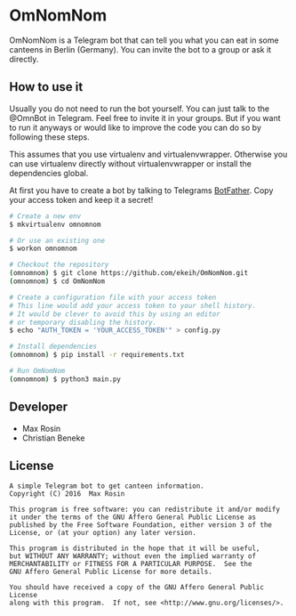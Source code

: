 # OmNomNom

OmNomNom is a Telegram bot that can tell you what you can eat in some canteens in Berlin (Germany). You can invite the bot to a group or ask it directly.

## How to use it
Usually you do not need to run the bot yourself. You can just talk to the @OmnBot in Telegram. Feel free to invite it in your groups. But if you want to run it anyways or would like to improve the code you can do so by following these steps.

This assumes that you use virtualenv and virtualenvwrapper. Otherwise you can use virtualenv directly without virtualenvwrapper or install the dependencies global.

At first you have to create a bot by talking to Telegrams [BotFather](https://core.telegram.org/bots#6-botfather). Copy your access token and keep it a secret!


```bash
# Create a new env
$ mkvirtualenv omnomnom

# Or use an existing one
$ workon omnomnom

# Checkout the repository
(omnomnom) $ git clone https://github.com/ekeih/OmNomNom.git
(omnomnom) $ cd OmNomNom

# Create a configuration file with your access token
# This line would add your access token to your shell history.
# It would be clever to avoid this by using an editor 
# or temporary disabling the history.
$ echo "AUTH_TOKEN = 'YOUR_ACCESS_TOKEN'" > config.py

# Install dependencies
(omnomnom) $ pip install -r requirements.txt

# Run OmNomNom
(omnomnom) $ python3 main.py
```


## Developer
* Max Rosin
* Christian Beneke

## License

```
A simple Telegram bot to get canteen information.
Copyright (C) 2016  Max Rosin

This program is free software: you can redistribute it and/or modify
it under the terms of the GNU Affero General Public License as
published by the Free Software Foundation, either version 3 of the
License, or (at your option) any later version.

This program is distributed in the hope that it will be useful,
but WITHOUT ANY WARRANTY; without even the implied warranty of
MERCHANTABILITY or FITNESS FOR A PARTICULAR PURPOSE.  See the
GNU Affero General Public License for more details.

You should have received a copy of the GNU Affero General Public License
along with this program.  If not, see <http://www.gnu.org/licenses/>.
```